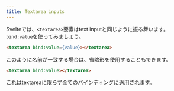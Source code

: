 ```yaml
---
title: Textarea inputs
---
```


Svelteでは、`<textarea>`要素はtext inputと同じように振る舞います。`bind:value`を使ってみましょう。

```html
<textarea bind:value={value}></textarea>
```

このように名前が一致する場合は、省略形を使用することもできます。

```html
<textarea bind:value></textarea>
```

これはtextareaに限らず全てのバインディングに適用されます。
